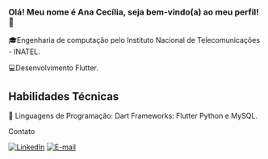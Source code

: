 ### Olá! Meu nome é Ana Cecília, seja bem-vindo(a) ao meu perfil! 🫡
🎓Engenharia de computação pelo Instituto Nacional de Telecomunicações - INATEL.

💻Desenvolvimento Flutter.
## Habilidades Técnicas
🎯 Linguagens de Programação: Dart
    Frameworks: Flutter
    Python e MySQL.

 


Contato


[![LinkedIn](https://img.shields.io/badge/LinkedIn-0077B5?style=for-the-badge&logo=linkedin&logoColor=white)](https://www.linkedin.com/in/ana-cec%C3%ADlia-silveira-fernandes-1b9863265/)
[![E-mail](https://img.shields.io/badge/Microsoft_Outlook-0078D4?style=for-the-badge&logo=microsoft-outlook&logoColor=white)](ana.cecilia@gec.inatel)
